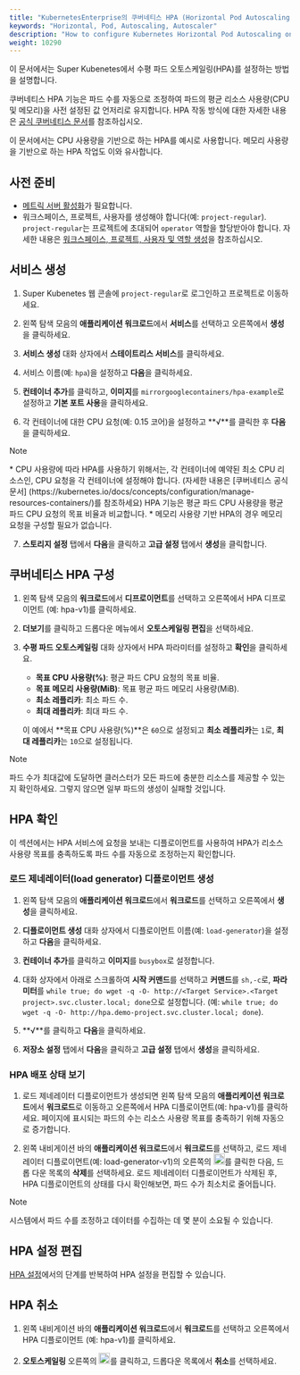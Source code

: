 ```yaml
---
title: "KubernetesEnterprise의 쿠버네티스 HPA (Horizontal Pod Autoscaling)"
keywords: "Horizontal, Pod, Autoscaling, Autoscaler"
description: "How to configure Kubernetes Horizontal Pod Autoscaling on Super Kubenetes."
weight: 10290
---
```


이 문서에서는 Super Kubenetes에서 수평 파드 오토스케일링(HPA)를 설정하는 방법을 설명합니다.

쿠버네티스 HPA 기능은 파드 수를 자동으로 조정하여 파드의 평균 리소스 사용량(CPU 및 메모리)을 사전 설정된 값 언저리로 유지합니다. HPA 작동 방식에 대한 자세한 내용은 [공식 쿠버네티스 문서](https://kubernetes.io/docs/tasks/run-application/horizontal-pod-autoscale/)를 참조하십시오.

이 문서에서는 CPU 사용량을 기반으로 하는 HPA를 예시로 사용합니다. 메모리 사용량을 기반으로 하는 HPA 작업도 이와 유사합니다.

## 사전 준비

- [메트릭 서버 활성화](../../../pluggable-components/metrics-server/)가 필요합니다.
- 워크스페이스, 프로젝트, 사용자를 생성해야 합니다(예: `project-regular`). `project-regular`는 프로젝트에 초대되어 `operator` 역할을 할당받아야 합니다. 자세한 내용은 [워크스페이스, 프로젝트, 사용자 및 역할 생성](/docs/v3.3/quick-start/create-workspace-and-project/)을 참조하십시오.

## 서비스 생성

1. Super Kubenetes 웹 콘솔에 `project-regular`로 로그인하고 프로젝트로 이동하세요.

2. 왼쪽 탐색 모음의 **애플리케이션 워크로드**에서 **서비스**를 선택하고 오른쪽에서 **생성**을 클릭하세요.

3. **서비스 생성** 대화 상자에서 **스테이트리스 서비스**를 클릭하세요.

4. 서비스 이름(예: `hpa`)을 설정하고 **다음**을 클릭하세요.

5. **컨테이너 추가**를 클릭하고, **이미지**를 `mirrorgooglecontainers/hpa-example`로 설정하고 **기본 포트 사용**을 클릭하세요.

6. 각 컨테이너에 대한 CPU 요청(예: 0.15 코어)을 설정하고 **√**를 클릭한 후 **다음**을 클릭하세요.

  <div className="notices note">
    <p>Note</p>
    <div>
      * CPU 사용량에 따라 HPA를 사용하기 위해서는, 각 컨테이너에 예약된 최소 CPU 리소스인, CPU 요청을 각 컨테이너에 설정해야 합니다. (자세한 내용은 [쿠버네티스 공식 문서] (https://kubernetes.io/docs/concepts/configuration/manage-resources-containers/)를 참조하세요) HPA 기능은 평균 파드 CPU 사용량을 평균 파드 CPU 요청의 목표 비율과 비교합니다.
      * 메모리 사용량 기반 HPA의 경우 메모리 요청을 구성할 필요가 없습니다.
    </div>
  </div>

7. **스토리지 설정** 탭에서 **다음**을 클릭하고 **고급 설정** 탭에서 **생성**을 클릭합니다.

## 쿠버네티스 HPA 구성

1. 왼쪽 탐색 모음의 **워크로드**에서 **디프로이먼트**를 선택하고 오른쪽에서 HPA 디프로이먼트 (예: hpa-v1)를 클릭하세요.

2. **더보기**를 클릭하고 드롭다운 메뉴에서 **오토스케일링 편집**을 선택하세요.

3. **수평 파드 오토스케일링** 대화 상자에서 HPA 파라미터를 설정하고 **확인**을 클릭하세요.

   * **목표 CPU 사용량(%)**: 평균 파드 CPU 요청의 목표 비율.
   * **목표 메모리 사용량(MiB)**: 목표 평균 파드 메모리 사용량(MiB).
   * **최소 레플리카**: 최소 파드 수.
   * **최대 레플리카**: 최대 파드 수.

   이 예에서 **목표 CPU 사용량(%)**은 `60`으로 설정되고 **최소 레플리카**는 `1`로, **최대 레플리카**는 `10`으로 설정됩니다.

  <div className="notices note">
    <p>Note</p>
    <div>
      파드 수가 최대값에 도달하면 클러스터가 모든 파드에 충분한 리소스를 제공할 수 있는지 확인하세요. 그렇지 않으면 일부 파드의 생성이 실패할 것입니다.
    </div>
  </div>

## HPA 확인

이 섹션에서는 HPA 서비스에 요청을 보내는 디플로이먼트를 사용하여 HPA가 리소스 사용량 목표를 충족하도록 파드 수를 자동으로 조정하는지 확인합니다.

### 로드 제네레이터(load generator) 디플로이먼트 생성 

1. 왼쪽 탐색 모음의 **애플리케이션 워크로드**에서 **워크로드**를 선택하고 오른쪽에서 **생성**을 클릭하세요.

2. **디플로이먼트 생성** 대화 상자에서 디플로이먼트 이름(예: `load-generator`)을 설정하고 **다음**을 클릭하세요.

3. **컨테이너 추가**를 클릭하고 **이미지**를 `busybox`로 설정합니다.

4. 대화 상자에서 아래로 스크롤하여 **시작 커맨드**를 선택하고 **커맨드**를 `sh,-c`로, **파라미터**를 `while true; do wget -q -O- http://<Target Service>.<Target project>.svc.cluster.local; done`으로 설정합니다. (예: `while true; do wget -q -O- http://hpa.demo-project.svc.cluster.local; done`).

5. **√**를 클릭하고 **다음**을 클릭하세요.

6. **저장소 설정** 탭에서 **다음**을 클릭하고 **고급 설정** 탭에서 **생성**을 클릭하세요.

### HPA 배포 상태 보기

1. 로드 제네레이터 디플로이먼트가 생성되면 왼쪽 탐색 모음의 **애플리케이션 워크로드**에서 **워크로드**로 이동하고 오른쪽에서 HPA 디플로이먼트(예: hpa-v1)를 클릭하세요. 페이지에 표시되는 파드의 수는 리소스 사용량 목표를 충족하기 위해 자동으로 증가합니다.

2. 왼쪽 내비게이션 바의 **애플리케이션 워크로드**에서 **워크로드**를 선택하고, 로드 제네레이터 디플로이먼트(예: load-generator-v1)의 오른쪽의 <img src="/dist/assets/docs/v3.3/project-user-guide/application-workloads/horizontal-pod-autoscaling/three-dots.png" width="20px" alt="icon" />를 클릭한 다음, 드롭 다운 목록의 **삭제**를 선택하세요. 로드 제네레이터 디플로이먼트가 삭제된 후, HPA 디플로이먼트의 상태를 다시 확인해보면, 파드 수가 최소치로 줄어듭니다.

<div className="notices note">
  <p>Note</p>
  <div>
    시스템에서 파드 수를 조정하고 데이터를 수집하는 데 몇 분이 소요될 수 있습니다.
  </div>
</div>

## HPA 설정 편집

[HPA 설정](#configure-hpa)에서의 단계를 반복하여 HPA 설정을 편집할 수 있습니다.

## HPA 취소

1. 왼쪽 내비게이션 바의 **애플리케이션 워크로드**에서 **워크로드**를 선택하고 오른쪽에서 HPA 디플로이먼트 (예: hpa-v1)를 클릭하세요.

2. **오토스케일링** 오른쪽의 <img src="/dist/assets/docs/v3.3/project-user-guide/application-workloads/horizontal-pod-autoscaling/three-dots.png" width="20px" alt="icon" />를 클릭하고, 드롭다운 목록에서 **취소**를 선택하세요.


